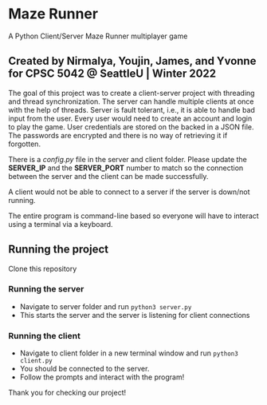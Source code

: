 # Maze Runner
A Python Client/Server Maze Runner multiplayer game

## Created by **Nirmalya, Youjin, James,** and **Yvonne** for CPSC 5042 @ SeattleU | Winter 2022

The goal of this project was to create a client-server project with threading and thread synchronization. The server can handle multiple clients at once with the help of threads. Server is fault tolerant, i.e., it is able to handle bad input from the user. Every user would need to create an account and login to play the game. User credentials are stored on the backed in a JSON file. The passwords are encrypted and there is no way of retrieving it if forgotten.

There is a _config.py_ file in the server and client folder. Please update the **SERVER_IP** and the **SERVER_PORT** number to match so the connection between the server and the client can be made successfully.

A client would not be able to connect to a server if the server is down/not running. 

The entire program is command-line based so everyone will have to interact using a terminal via a keyboard. 

## Running the project
Clone this repository

### Running the server
- Navigate to server folder and run `python3 server.py`
- This starts the server and the server is listening for client connections

### Running the client
- Navigate to client folder in a new terminal window and run `python3 client.py`
- You should be connected to the server. 
- Follow the prompts and interact with the program!


Thank you for checking our project! 
